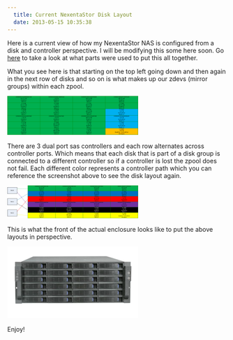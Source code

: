 ```yaml
---
  title: Current NexentaStor Disk Layout
  date: 2013-05-15 10:35:38
---
```


Here is a current view of how my NexentaStor NAS is configured from a
disk and controller perspective. I will be modifying this some here
soon. Go [here](http://everythingshouldbevirtual.com/new-nexenta-server-coming-soon "http\://everythingshouldbevirtual.com/new-nexenta-server-coming-soon") to
take a look at what parts were used to put this all together.

What you see here is that starting on the top left going down and then
again in the next row of disks and so on is what makes up our zdevs
(mirror groups) within each zpool.

![NexentaStor-NAS-Drive_Layout](../../assets/NexentaStor-NAS-Drive_Layout1-300x89.png)

There are 3 dual port sas controllers and each row alternates across
controller ports. Which means that each disk that is part of a disk
group is connected to a different controller so if a controller is lost
the zpool does not fail. Each different color represents a controller
path which you can reference the screenshot above to see the disk layout
again.

![NexentaStor-NAS-Controller_Layout](../../assets/NexentaStor-NAS-Controller_Layout2-300x75.png)

This is what the front of the actual enclosure looks like to put the
above layouts in perspective.

![09-30-10](../../assets/09-30-10-300x164.png)

Enjoy!
